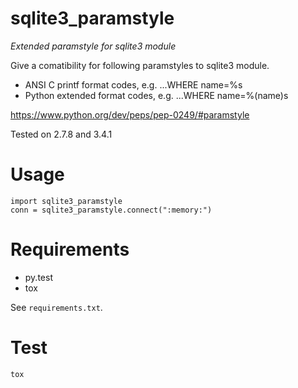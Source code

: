 # sqlite3_paramstyle

*Extended paramstyle for sqlite3 module*

Give a comatibility for following paramstyles to sqlite3 module.

* ANSI C printf format codes, e.g. ...WHERE name=%s
* Python extended format codes, e.g. ...WHERE name=%(name)s

https://www.python.org/dev/peps/pep-0249/#paramstyle

Tested on 2.7.8 and 3.4.1


# Usage

    import sqlite3_paramstyle
    conn = sqlite3_paramstyle.connect(":memory:")

# Requirements

* py.test
* tox

See `requirements.txt`.

# Test

    tox



